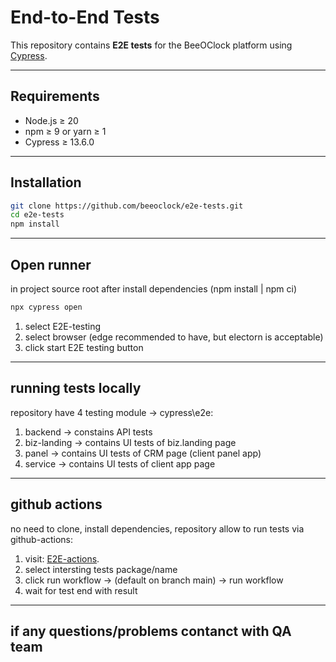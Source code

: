# End-to-End Tests

This repository contains **E2E tests** for the BeeOClock platform using [Cypress](https://www.cypress.io/).

---

## Requirements

- Node.js ≥ 20  
- npm ≥ 9 or yarn ≥ 1  
- Cypress ≥ 13.6.0 

---

## Installation

```bash
git clone https://github.com/beeoclock/e2e-tests.git
cd e2e-tests
npm install
```

---

## Open runner
in project source root after install dependencies (npm install | npm ci) 
```bash
npx cypress open
```
1. select E2E-testing
2. select browser (edge recommended to have, but electorn is acceptable)
3. click start E2E testing button

---

## running tests locally 
repository have 4 testing module -> cypress\e2e:
1. backend -> constains API tests
2. biz-landing -> contains UI tests of biz.landing page
3. panel -> contains UI tests of CRM page (client panel app) 
4. service -> contains UI tests of client app page

---

## github actions 
no need to clone, install dependencies, repository allow to run tests via github-actions: 
1. visit: [E2E-actions](https://github.com/beeoclock/e2e-tests/actions).
2. select intersting tests package/name
3. click run workflow -> (default on branch main) -> run workflow
4. wait for test end with result

--- 
## if any questions/problems contanct with QA team
